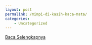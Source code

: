 ```yaml
---
layout: post
permalink: /mimpi-di-kasih-kaca-mata/
categories:
    - Uncategorized
---
```


[Baca Selengkapnya](/02)